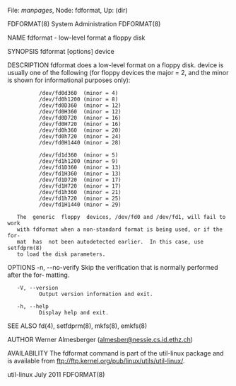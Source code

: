 File: *manpages*,  Node: fdformat,  Up: (dir)

FDFORMAT(8)                  System Administration                 FDFORMAT(8)



NAME
       fdformat - low-level format a floppy disk

SYNOPSIS
       fdformat [options] device

DESCRIPTION
       fdformat  does  a low-level format on a floppy disk.  device is usually
       one of the following (for floppy devices the major = 2, and  the  minor
       is shown for informational purposes only):

              /dev/fd0d360  (minor = 4)
              /dev/fd0h1200 (minor = 8)
              /dev/fd0D360  (minor = 12)
              /dev/fd0H360  (minor = 12)
              /dev/fd0D720  (minor = 16)
              /dev/fd0H720  (minor = 16)
              /dev/fd0h360  (minor = 20)
              /dev/fd0h720  (minor = 24)
              /dev/fd0H1440 (minor = 28)

              /dev/fd1d360  (minor = 5)
              /dev/fd1h1200 (minor = 9)
              /dev/fd1D360  (minor = 13)
              /dev/fd1H360  (minor = 13)
              /dev/fd1D720  (minor = 17)
              /dev/fd1H720  (minor = 17)
              /dev/fd1h360  (minor = 21)
              /dev/fd1h720  (minor = 25)
              /dev/fd1H1440 (minor = 29)

       The  generic  floppy  devices, /dev/fd0 and /dev/fd1, will fail to work
       with fdformat when a non-standard format is being used, or if the  for‐
       mat  has  not been autodetected earlier.  In this case, use setfdprm(8)
       to load the disk parameters.

OPTIONS
       -n, --no-verify
              Skip the verification that is normally performed after the  for‐
              matting.

       -V, --version
              Output version information and exit.

       -h, --help
              Display help and exit.

SEE ALSO
       fd(4), setfdprm(8), mkfs(8), emkfs(8)

AUTHOR
       Werner Almesberger (almesber@nessie.cs.id.ethz.ch)

AVAILABILITY
       The fdformat command is part of the util-linux package and is available
       from ftp://ftp.kernel.org/pub/linux/utils/util-linux/.



util-linux                         July 2011                       FDFORMAT(8)
